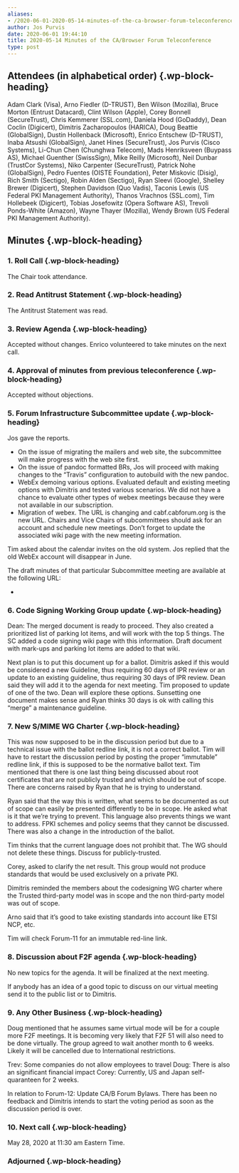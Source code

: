 ```yaml
---
aliases:
- /2020-06-01-2020-05-14-minutes-of-the-ca-browser-forum-teleconference/
author: Jos Purvis
date: 2020-06-01 19:44:10
title: 2020-05-14 Minutes of the CA/Browser Forum Teleconference
type: post
---
```


## Attendees (in alphabetical order) {.wp-block-heading}

Adam Clark (Visa), Arno Fiedler (D-TRUST), Ben Wilson (Mozilla), Bruce Morton (Entrust Datacard), Clint Wilson (Apple), Corey Bonnell (SecureTrust), Chris Kemmerer (SSL.com), Daniela Hood (GoDaddy), Dean Coclin (Digicert), Dimitris Zacharopoulos (HARICA), Doug Beattie (GlobalSign), Dustin Hollenback (Microsoft), Enrico Entschew (D-TRUST), Inaba Atsushi (GlobalSign), Janet Hines (SecureTrust), Jos Purvis (Cisco Systems), Li-Chun Chen (Chunghwa Telecom), Mads Henriksveen (Buypass AS), Michael Guenther (SwissSign), Mike Reilly (Microsoft), Neil Dunbar (TrustCor Systems), Niko Carpenter (SecureTrust), Patrick Nohe (GlobalSign), Pedro Fuentes (OISTE Foundation), Peter Miskovic (Disig), Rich Smith (Sectigo), Robin Alden (Sectigo), Ryan Sleevi (Google), Shelley Brewer (Digicert), Stephen Davidson (Quo Vadis), Taconis Lewis (US Federal PKI Management Authority), Thanos Vrachnos (SSL.com), Tim Hollebeek (Digicert), Tobias Josefowitz (Opera Software AS), Trevoli Ponds-White (Amazon), Wayne Thayer (Mozilla), Wendy Brown (US Federal PKI Management Authority).

## Minutes {.wp-block-heading}

### 1. Roll Call {.wp-block-heading}

The Chair took attendance.

### 2. Read Antitrust Statement {.wp-block-heading}

The Antitrust Statement was read.

### 3. Review Agenda {.wp-block-heading}

Accepted without changes. Enrico volunteered to take minutes on the next call.

### 4. Approval of minutes from previous teleconference {.wp-block-heading}

Accepted without objections.

### 5. Forum Infrastructure Subcommittee update {.wp-block-heading}

Jos gave the reports.

- On the issue of migrating the mailers and web site, the subcommittee will make progress with the web site first.
- On the issue of pandoc formatted BRs, Jos will proceed with making changes to the “Travis” configuration to autobuild with the new pandoc.
- WebEx demoing various options. Evaluated default and existing meeting options with Dimitris and tested various scenarios. We did not have a chance to evaluate other types of webex meetings because they were not available in our subscription.
- Migration of webex. The URL is changing and cabf.cabforum.org is the new URL. Chairs and Vice Chairs of subcommittees should ask for an account and schedule new meetings. Don’t forget to update the associated wiki page with the new meeting information.

Tim asked about the calendar invites on the old system. Jos replied that the old WebEx account will disappear in June.

The draft minutes of that particular Subcommittee meeting are available at the following URL:

-

### 6. Code Signing Working Group update {.wp-block-heading}

Dean: The merged document is ready to proceed. They also created a prioritized list of parking lot items, and will work with the top 5 things. The SC added a code signing wiki page with this information. Draft document with mark-ups and parking lot items are added to that wiki.

Next plan is to put this document up for a ballot. Dimitris asked if this would be considered a new Guideline, thus requiring 60 days of IPR review or an update to an existing guideline, thus requiring 30 days of IPR review. Dean said they will add it to the agenda for next meeting. Tim proposed to update of one of the two. Dean will explore these options. Sunsetting one document makes sense and Ryan thinks 30 days is ok with calling this “merge” a maintenance guideline.

### 7. New S/MIME WG Charter {.wp-block-heading}

This was now supposed to be in the discussion period but due to a technical issue with the ballot redline link, it is not a correct ballot. Tim will have to restart the discussion period by posting the proper “immutable” redline link, if this is supposed to be the normative ballot text.
Tim mentioned that there is one last thing being discussed about root certificates that are not publicly trusted and which should be out of scope. There are concerns raised by Ryan that he is trying to understand.

Ryan said that the way this is written, what seems to be documented as out of scope can easily be presented differently to be in scope. He asked what is it that we’re trying to prevent. This language also prevents things we want to address. FPKI schemes and policy seems that they cannot be discussed. There was also a change in the introduction of the ballot.

Tim thinks that the current language does not prohibit that. The WG should not delete these things. Discuss for publicly-trusted.

Corey, asked to clarify the net result. This group would not produce standards that would be used exclusively on a private PKI.

Dimitris reminded the members about the codesigning WG charter where the Trusted third-party model was in scope and the non third-party model was out of scope.

Arno said that it’s good to take existing standards into account like ETSI NCP, etc.

Tim will check Forum-11 for an immutable red-line link.

### 8. Discussion about F2F agenda {.wp-block-heading}

No new topics for the agenda. It will be finalized at the next meeting.

If anybody has an idea of a good topic to discuss on our virtual meeting send it to the public list or to Dimitris.

### 9. Any Other Business {.wp-block-heading}

Doug mentioned that he assumes same virtual mode will be for a couple more F2F meetings. It is becoming very likely that F2F 51 will also need to be done virtually. The group agreed to wait another month to 6 weeks. Likely it will be cancelled due to International restrictions.

Trev: Some companies do not allow employees to travel
Doug: There is also an significant financial impact
Corey: Currently, US and Japan self-quaranteen for 2 weeks.

In relation to Forum-12: Update CA/B Forum Bylaws.
There has been no feedback and Dimitris intends to start the voting period as soon as the discussion period is over.

### 10. Next call {.wp-block-heading}

May 28, 2020 at 11:30 am Eastern Time.

### Adjourned {.wp-block-heading}